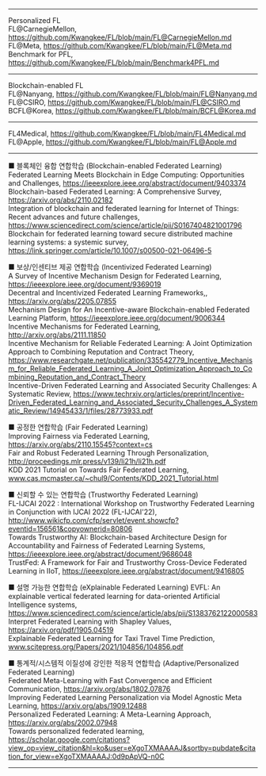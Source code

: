 ***
Personalized FL  
FL@CarnegieMellon, https://github.com/Kwangkee/FL/blob/main/FL@CarnegieMellon.md  
FL@Meta, https://github.com/Kwangkee/FL/blob/main/FL@Meta.md  
Benchmark for PFL, https://github.com/Kwangkee/FL/blob/main/Benchmark4PFL.md  

***
Blockchain-enabled FL  
FL@Nanyang, https://github.com/Kwangkee/FL/blob/main/FL@Nanyang.md  
FL@CSIRO, https://github.com/Kwangkee/FL/blob/main/FL@CSIRO.md  
BCFL@Korea, https://github.com/Kwangkee/FL/blob/main/BCFL@Korea.md  

***
FL4Medical, https://github.com/Kwangkee/FL/blob/main/FL4Medical.md  
FL@Apple, https://github.com/Kwangkee/FL/blob/main/FL@Apple.md  

***

■ 블록체인 융합 연합학습 (Blockchain-enabled Federated Learning)  
Federated Learning Meets Blockchain in Edge Computing: Opportunities and Challenges, https://ieeexplore.ieee.org/abstract/document/9403374   
Blockchain-based Federated Learning: A Comprehensive Survey, https://arxiv.org/abs/2110.02182  
Integration of blockchain and federated learning for Internet of Things: Recent advances and future challenges, https://www.sciencedirect.com/science/article/pii/S0167404821001796  
Blockchain for federated learning toward secure distributed machine learning systems: a systemic survey, https://link.springer.com/article/10.1007/s00500-021-06496-5  

■ 보상/인센티브 제공 연합학습 (Incentivized Federated Learning)  
A Survey of Incentive Mechanism Design for Federated Learning, https://ieeexplore.ieee.org/document/9369019  
Decentral and Incentivized Federated Learning Frameworks,, https://arxiv.org/abs/2205.07855  
Mechanism Design for An Incentive-aware Blockchain-enabled Federated Learning Platform, https://ieeexplore.ieee.org/document/9006344  
Incentive Mechanisms for Federated Learning, http://arxiv.org/abs/2111.11850  
Incentive Mechanism for Reliable Federated Learning: A Joint Optimization Approach to Combining Reputation and Contract Theory, https://www.researchgate.net/publication/335542779_Incentive_Mechanism_for_Reliable_Federated_Learning_A_Joint_Optimization_Approach_to_Combining_Reputation_and_Contract_Theory  
Incentive-Driven Federated Learning and Associated Security Challenges: A Systematic Review, https://www.techrxiv.org/articles/preprint/Incentive-Driven_Federated_Learning_and_Associated_Security_Challenges_A_Systematic_Review/14945433/1/files/28773933.pdf  

■ 공정한 연합학습 (Fair Federated Learning)  
Improving Fairness via Federated Learning, https://arxiv.org/abs/2110.15545?context=cs     
Fair and Robust Federated Learning Through Personalization, http://proceedings.mlr.press/v139/li21h/li21h.pdf   
KDD 2021 Tutorial on Towards Fair Federated Learning, www.cas.mcmaster.ca/~chul9/Contents/KDD_2021_Tutorial.html   

■ 신뢰할 수 있는 연합학습 (Trustworthy Federated Learning)  
FL-IJCAI 2022 : International Workshop on Trustworthy Federated Learning in Conjunction with IJCAI 2022 (FL-IJCAI'22), http://www.wikicfp.com/cfp/servlet/event.showcfp?eventid=156561&copyownerid=80806   
Towards Trustworthy AI: Blockchain-based Architecture Design for Accountability and Fairness of Federated Learning Systems, https://ieeexplore.ieee.org/abstract/document/9686048   
TrustFed: A Framework for Fair and Trustworthy Cross-Device Federated Learning in IIoT, https://ieeexplore.ieee.org/abstract/document/9416805   

■ 설명 가능한 연합학습 (eXplainable Federated Learning)
EVFL: An explainable vertical federated learning for data-oriented Artificial Intelligence systems, https://www.sciencedirect.com/science/article/abs/pii/S1383762122000583   
Interpret Federated Learning with Shapley Values, https://arxiv.org/pdf/1905.04519  
Explainable Federated Learning for Taxi Travel Time Prediction, www.scitepress.org/Papers/2021/104856/104856.pdf  

■ 통계적/시스템적 이질성에 강인한 적응적 연합학습 (Adaptive/Personalized Federated Learning)  
Federated Meta-Learning with Fast Convergence and Efficient Communication, https://arxiv.org/abs/1802.07876   
Improving Federated Learning Personalization via Model Agnostic Meta Learning, https://arxiv.org/abs/1909.12488   
Personalized Federated Learning: A Meta-Learning Approach, https://arxiv.org/abs/2002.07948  
Towards personalized federated learning, https://scholar.google.com/citations?view_op=view_citation&hl=ko&user=eXgoTXMAAAAJ&sortby=pubdate&citation_for_view=eXgoTXMAAAAJ:0d9pApVQ-n0C  

***
